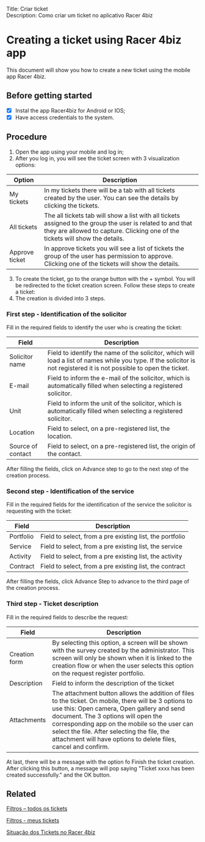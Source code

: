 Title: Criar ticket  
Description: Como criar um ticket no aplicativo Racer 4biz

# Creating a ticket using Racer 4biz app

This document will show you how to create a new ticket using the mobile app Racer 4biz.

## Before getting started  

- [x] Instal the app Racer4biz for Android or IOS;  
- [x] Have access credentials to the system.

## Procedure

1. Open the app using your mobile and log in;  
2. After you log in, you will see the ticket screen with 3 visualization options:

|Option| Description|
|-----|---------|
|My tickets| In my tickets there will be a tab with all tickets created by the user. You can see the details by clicking the tickets.|
|All tickets| The all tickets tab will show a list with all tickets assigned to the group the user is related to and that they are allowed to capture. Clicking one of the tickets will show the details.|
|Approve ticket| In approve tickets you will see a list of tickets the group of the user has permission to approve. Clicking one of the tickets will show the details.|

3. To create the ticket, go to the orange button with the + symbol. You will be redirected to the ticket creation screen. Follow these steps to create a ticket:  
4. The creation is divided into 3 steps.

### First step - Identification of the solicitor

Fill in the required fields to identify the user who is creating the ticket:

|Field|Description|
|-----|---------|
|Solicitor name|Field to identify the name of the solicitor, which will load a list of names while you type. If the solicitor is not registered it is not possible to open the ticket.|
|E-mail| Field to inform the e-mail of the solicitor, which is automatically filled when selecting a registered solicitor.|
|Unit|Field to inform the unit of the solicitor, which is automatically filled when selecting a registered solicitor.|
|Location| Field to select, on a pre-registered list, the location.|
|Source of contact| Field to select, on a pre-registered list, the origin of the contact.|

After filling the fields, click on Advance step to go to the next step of the creation process.

### Second step - Identification of the service

Fill in the required fields for the identification of the service the solicitor is requesting with the ticket:

|Field|Description|
|-----|---------|
|Portfolio| Field to select, from a pre existing list, the portfolio|
|Service| Field to select, from a pre existing list, the service|
|Activity| Field to select, from a pre existing list, the activity|
|Contract| Field to select, from a pre existing list, the contract|

After filling the fields, click Advance Step to advance to the third page of the creation process.

### Third step - Ticket description

Fill in the required fields to describe the request:

|Field|Description|
|-----|---------|
|Creation form| By selecting this option, a screen will be shown with the survey created by the administrator. This screen will only be shown when it is linked to the creation flow or when the user selects this option on the request register portfolio.|
|Description| Field to inform the description of the ticket|
|Attachments| The attachment button allows the addition of files to the ticket. On mobile, there will be 3 options to use this: Open camera, Open gallery and send document. The 3 options will open the corresponding app on the mobile so the user can select the file. After selecting the file, the attachment will have options to delete files, cancel and confirm.|

At last, there will be a message with the option fo Finish the ticket creation. After clicking this button, a message will pop saying "Ticket xxxx has been created successfully." and the OK button.


## Related

[Filtros – todos os tickets](/pt-br/4biz-helium/additional-features/racer-4biz-app/all-tickets-filter.html)

[Filtros - meus tickets](/pt-br/4biz-helium/additional-features/racer-4biz-app/my-tickets-filters.html)

[Situação dos Tickets no Racer 4biz](/pt-br/4biz-helium/additional-features/racer-4biz-app/ticket-status-racer.html)






